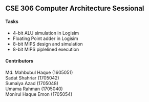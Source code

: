 ## CSE 306 Computer Architecture Sessional

#### Tasks
* 4-bit ALU simulation in Logisim
* Floating Point adder in Logisim
* 8-bit MIPS design and simulation
* 8-bit MIPS piplelined execution

#### Contributors
Md. Mahbubul Haque (1605051)\
Sadat Shahriar (1705042)\
Sumaiya Azad (1705048)\
Umama Rahman (1705040)\
Monirul Haque Emon (1705054)
